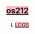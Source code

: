<title>indira's os journey</title>
<body>
  <h2><a href="https://indiradr.github.io/os212/" style="background-color: lightpink">os212</a></h2>
  <ol type="I">
        <li><a href="https://github.com/indiradr/os212/blob/ccc0b77b73969071e93268eadae537612f5ae022/TXT/mylog.txt" style="background-color: lightpink">LOGS</a></li>
    </ol>
</body>
